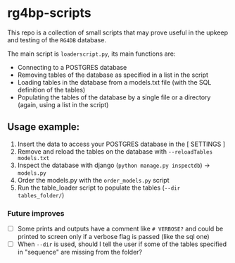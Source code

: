 # rg4bp-scripts
This repo is a collection of small scripts that may prove useful in the upkeep and testing of the `RG4DB` database.

The main script is `loaderscript.py`, its main functions are:
- Connecting to a POSTGRES database
- Removing tables of the database as specified in a list in the script
- Loading tables in the database from a models.txt file (with the SQL definition of the tables)
- Populating the tables of the database by a single file or a directory (again, using a list in the script)

## Usage example:
1. Insert the data to access your POSTGRES database in the [ SETTINGS ]
1. Remove and reload the tables on the database with `--reloadTables models.txt`
1. Inspect the database with django (`python manage.py inspectdb`) -> `models.py`
1. Order the models.py with the `order_models.py` script
1. Run the table_loader script to populate the tables (`--dir tables_folder/`)

### Future improves
- [ ] Some prints and outputs have a comment like `# VERBOSE?` and could be printed to screen only if a verbose flag is passed (like the sql one)
- [ ] When `--dir` is used, should I tell the user if some of the tables specified in "sequence" are missing from the folder?
